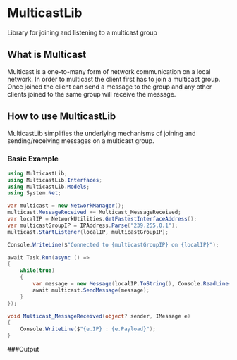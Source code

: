 # MulticastLib
 Library for joining and listening to a multicast group
## What is Multicast
 Multicast is a one-to-many form of network communication on a local network. In order to multicast the client first has to join a multicast group. Once joined the client can send a message to the group and any other clients joined to the same group will receive the message.
## How to use MulticastLib
MulticastLib simplifies the underlying mechanisms of joining and sending/receiving messages on a multicast group.
### Basic Example
```C#
using MulticastLib;
using MulticastLib.Interfaces;
using MulticastLib.Models;
using System.Net;

var multicast = new NetworkManager();
multicast.MessageReceived += Multicast_MessageReceived;
var localIP = NetworkUtilities.GetFastestInterfaceAddress();
var multicastGroupIP = IPAddress.Parse("239.255.0.1");
multicast.StartListener(localIP, multicastGroupIP);

Console.WriteLine($"Connected to {multicastGroupIP} on {localIP}");

await Task.Run(async () => 
{ 
    while(true)
    {
        var message = new Message(localIP.ToString(), Console.ReadLine());
        await multicast.SendMessage(message);
    }
});

void Multicast_MessageReceived(object? sender, IMessage e)
{
    Console.WriteLine($"{e.IP} : {e.Payload}");
}
```
###Output
